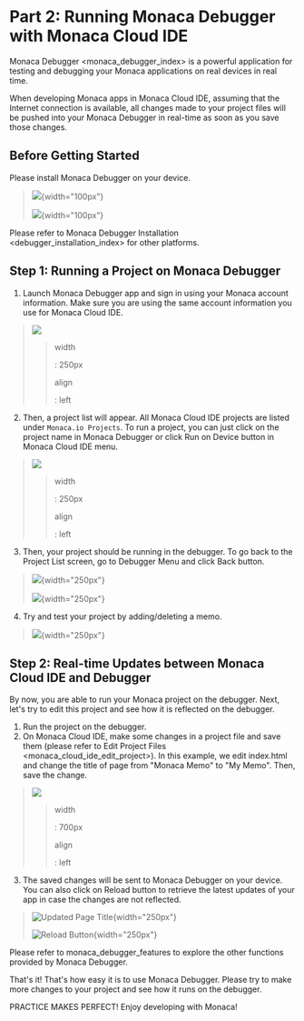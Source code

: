 Part 2: Running Monaca Debugger with Monaca Cloud IDE
=====================================================

Monaca Debugger &lt;monaca\_debugger\_index&gt; is a powerful
application for testing and debugging your Monaca applications on real
devices in real time.

When developing Monaca apps in Monaca Cloud IDE, assuming that the
Internet connection is available, all changes made to your project files
will be pushed into your Monaca Debugger in real-time as soon as you
save those changes.

Before Getting Started
----------------------

Please install Monaca Debugger on your device.

> ![](images/testing_debugging/App_Store.jpg){width="100px"}
>
> ![](images/testing_debugging/Google_play.png){width="100px"}

<div class="admonition note">

Please refer to
Monaca Debugger Installation &lt;debugger\_installation\_index&gt; for
other platforms.

</div>

Step 1: Running a Project on Monaca Debugger
--------------------------------------------

1.  Launch Monaca Debugger app and sign in using your Monaca account
    information. Make sure you are using the same account information
    you use for Monaca Cloud IDE.

> ![](images/testing_debugging/1.png)
>
> > width
> >
> > :   250px
> >
> > align
> >
> > :   left
> >
2.  Then, a project list will appear. All Monaca Cloud IDE projects are
    listed under `Monaca.io Projects`. To run a project, you can just
    click on the project name in Monaca Debugger or click Run on Device
    button in Monaca Cloud IDE menu.

> ![](images/testing_debugging/2.png)
>
> > width
> >
> > :   250px
> >
> > align
> >
> > :   left
> >
3.  Then, your project should be running in the debugger. To go back to
    the Project List screen, go to Debugger Menu and click Back button.

> ![](images/testing_debugging/3.png){width="250px"}
>
> ![](images/testing_debugging/6.png){width="250px"}

4.  Try and test your project by adding/deleting a memo.

> ![](images/testing_debugging/4.png){width="250px"}

Step 2: Real-time Updates between Monaca Cloud IDE and Debugger
---------------------------------------------------------------

By now, you are able to run your Monaca project on the debugger. Next,
let's try to edit this project and see how it is reflected on the
debugger.

1.  Run the project on the debugger.
2.  On Monaca Cloud IDE, make some changes in a project file and save
    them (please refer to
    Edit Project Files &lt;monaca\_cloud\_ide\_edit\_project&gt;). In
    this example, we edit index.html and change the title of page from
    "Monaca Memo" to "My Memo". Then, save the change.

> ![](images/testing_debugging/7.png)
>
> > width
> >
> > :   700px
> >
> > align
> >
> > :   left
> >
3.  The saved changes will be sent to Monaca Debugger on your device.
    You can also click on Reload button to retrieve the latest updates
    of your app in case the changes are not reflected.

> ![Updated Page Title](images/testing_debugging/5.png){width="250px"}
>
> ![Reload Button](images/testing_debugging/8.png){width="250px"}

<div class="admonition note">

Please refer to monaca\_debugger\_features to explore the other
functions provided by Monaca Debugger.

</div>

That's it! That's how easy it is to use Monaca Debugger. Please try to
make more changes to your project and see how it runs on the debugger.

PRACTICE MAKES PERFECT! Enjoy developing with Monaca!
